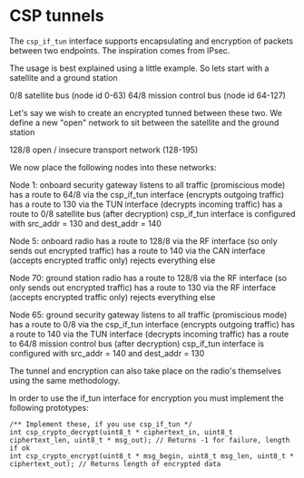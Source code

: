# CSP tunnels

The `csp_if_tun` interface supports encapsulating and encryption of packets between two endpoints.
The inspiration comes from IPsec.

The usage is best explained using a little example. So lets start with a satellite and a ground station

0/8 satellite bus (node id 0-63)
64/8 mission control bus (node id 64-127)

Let's say we wish to create an encrypted tunned between these two. We define a new "open" network to sit
between the satellite and the ground station

128/8 open / insecure transport network (128-195)

We now place the following nodes into these networks:

Node 1: onboard security gateway
    listens to all traffic (promiscious mode)
    has a route to 64/8 via the csp_if_tun interface (encrypts outgoing traffic)
    has a route to 130 via the TUN interface (decrypts incoming traffic)
    has a route to 0/8 satellite bus (after decryption)
    csp_if_tun interface is configured with src_addr = 130 and dest_addr = 140

Node 5: onboard radio
    has a route to 128/8 via the RF interface (so only sends out encrypted traffic)
    has a route to 140 via the CAN interface (accepts encrypted traffic only)
    rejects everything else

Node 70: ground station radio
    has a route to 128/8 via the RF interface (so only sends out encrypted traffic)
    has a route to 130 via the RF interface (accepts encrypted traffic only)
    rejects everything else

Node 65: ground security gateway
    listens to all traffic (promiscious mode)
    has a route to 0/8 via the csp_if_tun interface (encrypts outgoing traffic)
    has a route to 140 via the TUN interface (decrypts incoming traffic)
    has a route to 64/8 mission control bus (after decryption)
    csp_if_tun interface is configured with src_addr = 140 and dest_addr = 130

The tunnel and encryption can also take place on the radio's themselves using the same
methodology.

In order to use the if_tun interface for encryption you must implement the following
prototypes:

```
/** Implement these, if you use csp_if_tun */
int csp_crypto_decrypt(uint8_t * ciphertext_in, uint8_t ciphertext_len, uint8_t * msg_out); // Returns -1 for failure, length if ok
int csp_crypto_encrypt(uint8_t * msg_begin, uint8_t msg_len, uint8_t * ciphertext_out); // Returns length of encrypted data
```
